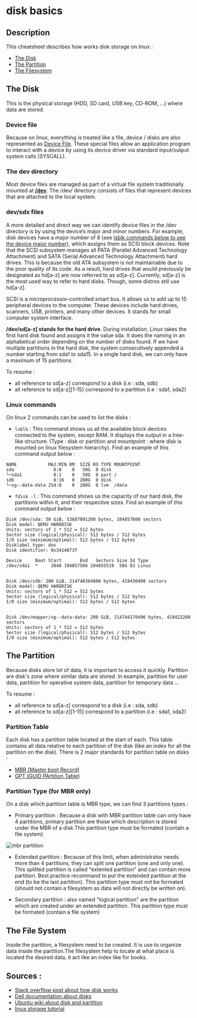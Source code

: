 # disk basics 

## Description

This cheatsheet describes how works disk storage on linux :
- [The Disk](#the-disk)
- [The Partition](#the-partition)
- [The Filesystem](#the-file-system)

## The Disk

This is the physical storage (HDD, SD card, USB key, CD-ROM, ...) where data are stored.

### Device file

Because on linux, everything is treated like a file, device / disks are also represented as [Device File](https://en.wikipedia.org/wiki/Device_file). These special files allow an application program to interact with a device by using its device driver via standard input/output system calls (SYSCALL).

### The dev directory

Most device files are managed as part of a virtual file system traditionally mounted at **[/dev](https://www.baeldung.com/linux/dev-directory)**. The /dev/ directory consists of files that represent devices that are attached to the local system. 

### dev/sdx files

A more detailed and direct way we can identify device files in the /dev directory is by using the device’s major and minor numbers. For example, disk devices have a major number of 8 (see [lsblk commands below to see the device major number](#linux-commands)), which assigns them as SCSI block devices. Note that the SCSI subsystem manages all PATA (Parallel Advanced Technology Attachment) and SATA (Serial Advanced Technology Attachment) hard drives. This is because the old ATA subsystem is not maintainable due to the poor quality of its code. As a result, hard drives that would previously be designated as hd[a-z] are now referred to as sd[a-z]. Currently, sd[a-z] is the most used way to refer to hard disks. Though, some distros still use hd[a-z].

SCSI is a microprocessor-controlled smart bus. It allows us to add up to 15 peripheral devices to the computer. These devices include hard drives, scanners, USB, printers, and many other devices. It stands for small computer system interface.

**/dev/sd[a-z] stands for the hard drive**. During installation, Linux takes the first hard disk found and assigns it the value sda. It does the naming in an alphabetical order depending on the number of disks found. If we have multiple partitions in the hard disk, the system consecutively appended a number starting from sda1 to sda15. In a single hard disk, we can only have a maximum of 15 partitions.

To resume : 
- all reference to sd[a-z] correspond to a disk (i.e : sda, sdb) 
- all reference to sd[a-z][1-15] correspond to a partition (i.e : sda1, sda2) 

### Linux commands

On linux 2 commands can be used to list the disks : 

- `lsblk` : This command shows us all the available block devices connected to the system, except RAM. It displays the output in a tree-like structure. (Type : disk or partition and mountpoint : where disk is mounted on linux filesystem hierarchy). Find an example of this command output below : 
```
NAME            MAJ:MIN RM  SIZE RO TYPE MOUNTPOINT
sda               8:0    0   50G  0 disk
└─sda1            8:1    0   50G  0 part /
sdb               8:16   0  200G  0 disk
└─vg--data-data 254:0    0  200G  0 lvm  /data
```

- `fdisk -l` : This command shows us the capacity of our hard disk, the partitions within it, and their respective sizes. Find an example of this command output below : 
```
Disk /dev/sda: 50 GiB, 53687091200 bytes, 104857600 sectors
Disk model: QEMU HARDDISK
Units: sectors of 1 * 512 = 512 bytes
Sector size (logical/physical): 512 bytes / 512 bytes
I/O size (minimum/optimal): 512 bytes / 512 bytes
Disklabel type: dos
Disk identifier: 0x3414873f

Device     Boot Start       End   Sectors Size Id Type
/dev/sda1  *     2048 104857566 104855519  50G 83 Linux


Disk /dev/sdb: 200 GiB, 214748364800 bytes, 419430400 sectors
Disk model: QEMU HARDDISK
Units: sectors of 1 * 512 = 512 bytes
Sector size (logical/physical): 512 bytes / 512 bytes
I/O size (minimum/optimal): 512 bytes / 512 bytes


Disk /dev/mapper/vg--data-data: 200 GiB, 214744170496 bytes, 419422208 sectors
Units: sectors of 1 * 512 = 512 bytes
Sector size (logical/physical): 512 bytes / 512 bytes
I/O size (minimum/optimal): 512 bytes / 512 bytes
```

## The Partition

Because disks store lot of data, it is important to access it quickly. Partition are disk's zone where similar data are stored. In example, partition for user data, partition for operative system data, partition for temporary data ...

To resume : 
- all reference to sd[a-z] correspond to a disk (i.e : sda, sdb) 
- all reference to sd[a-z][1-15] correspond to a partition (i.e : sda1, sda2) 

### Partition Table

Each disk has a partition table located at the start of each. This table contains all data relative to each partition of the disk (like an index for all the partition on the disk). There is 2 major standards for partition table on disks :
- [MBR (Master boot Record)](https://fr.wikipedia.org/wiki/Master_boot_record)
- [GPT (GUID PArtition Table)](https://fr.wikipedia.org/wiki/GUID_Partition_Table)

### Partition Type (for MBR only)

On a disk which partition table is MBR type, we can find 3 partitions types :

- Primary partition : Because a disk with MBR partition table can only have 4 partitions, primary partition are those which description is stored under the MBR of a disk.This partition type must be formated (contain a file system)

![mbr partition](https://doc.ubuntu-fr.org/_media/doc/disque_dur_partitions_primaires.png?w=300&tok=432522)

- Extended partition : Because of this limit, when administrator needs more than 4 partitions, they can split one partition (one and only one). This splitted partition is called "extented partition" and can contain more partition. Best practice recommand to put the extended partition at the end (to be the last partition). This partition type must not be formated (should not contain a filesystem as data will not directly be written on).

- Secondary partition : also named "logical partition" are the partition which are created under an extended partition. This partition type must be formated (contain a file system)

## The File System

Inside the partition, a filesystem need to be created. It is use to organize data inside the partition.The filesystem help to locate at what place is located the desired data, it act like an index like for books.

## Sources : 

- [Stack overflow post about how disk works](https://stackoverflow.com/questions/24429949/device-vs-partition-vs-file-system-vs-volume-how-do-these-concepts-relate-to-ea)
- [Dell documentation about disks](https://www.dell.com/support/kbdoc/fr-fr/000131456/types-et-definitions-des-partitions-et-repertoires-linux-ubuntu)
- [Ubuntu wiki about disk and partition](https://doc.ubuntu-fr.org/partitions)
- [linux storage tutorial](https://embeddedprojects101.com/the-beginners-guide-to-linux-storage-configuration/)